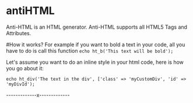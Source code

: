 # antiHTML
Anti-HTML is an HTML generator. 
Anti-HTML supports all HTML5 Tags and Attributes.

#How it works?
For example if you want to bold a text in your code, all you have to do is call this function
`echo ht_b('This text will be bold');`

Let's assume you want to do an inline style in your html code, here is how you go about it:
```
echo ht_div('The text in the div', ['class' => 'myCustomDiv', 'id' => 'myDivId');
```

-------------x-------------
